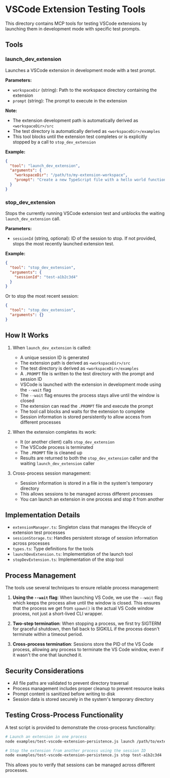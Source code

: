 # VSCode Extension Testing Tools

This directory contains MCP tools for testing VSCode extensions by launching them in development mode with specific test prompts.

## Tools

### launch_dev_extension

Launches a VSCode extension in development mode with a test prompt.

**Parameters:**
- `workspaceDir` (string): Path to the workspace directory containing the extension
- `prompt` (string): The prompt to execute in the extension

**Note:**
- The extension development path is automatically derived as `<workspaceDir>/src`
- The test directory is automatically derived as `<workspaceDir>/examples`
- This tool blocks until the extension test completes or is explicitly stopped by a call to `stop_dev_extension`

**Example:**
```json
{
  "tool": "launch_dev_extension",
  "arguments": {
    "workspaceDir": "/path/to/my-extension-workspace",
    "prompt": "Create a new TypeScript file with a hello world function"
  }
}
```

### stop_dev_extension

Stops the currently running VSCode extension test and unblocks the waiting `launch_dev_extension` call.

**Parameters:**
- `sessionId` (string, optional): ID of the session to stop. If not provided, stops the most recently launched extension test.

**Example:**
```json
{
  "tool": "stop_dev_extension",
  "arguments": {
    "sessionId": "test-a1b2c3d4"
  }
}
```

Or to stop the most recent session:
```json
{
  "tool": "stop_dev_extension",
  "arguments": {}
}
```

## How It Works

1. When `launch_dev_extension` is called:
   - A unique session ID is generated
   - The extension path is derived as `<workspaceDir>/src`
   - The test directory is derived as `<workspaceDir>/examples`
   - A `.PROMPT` file is written to the test directory with the prompt and session ID
   - VSCode is launched with the extension in development mode using the `--wait` flag
   - The `--wait` flag ensures the process stays alive until the window is closed
   - The extension can read the `.PROMPT` file and execute the prompt
   - The tool call blocks and waits for the extension to complete
   - Session information is stored persistently to allow access from different processes

2. When the extension completes its work:
   - It (or another client) calls `stop_dev_extension`
   - The VSCode process is terminated
   - The `.PROMPT` file is cleaned up
   - Results are returned to both the `stop_dev_extension` caller and the waiting `launch_dev_extension` caller

3. Cross-process session management:
   - Session information is stored in a file in the system's temporary directory
   - This allows sessions to be managed across different processes
   - You can launch an extension in one process and stop it from another

## Implementation Details

- `extensionManager.ts`: Singleton class that manages the lifecycle of extension test processes
- `sessionStorage.ts`: Handles persistent storage of session information across processes
- `types.ts`: Type definitions for the tools
- `launchDevExtension.ts`: Implementation of the launch tool
- `stopDevExtension.ts`: Implementation of the stop tool

## Process Management

The tools use several techniques to ensure reliable process management:

1. **Using the `--wait` flag**: When launching VS Code, we use the `--wait` flag which keeps the process alive until the window is closed. This ensures that the process we get from `spawn()` is the actual VS Code window process, not just a short-lived CLI wrapper.

2. **Two-step termination**: When stopping a process, we first try SIGTERM for graceful shutdown, then fall back to SIGKILL if the process doesn't terminate within a timeout period.

3. **Cross-process termination**: Sessions store the PID of the VS Code process, allowing any process to terminate the VS Code window, even if it wasn't the one that launched it.

## Security Considerations

- All file paths are validated to prevent directory traversal
- Process management includes proper cleanup to prevent resource leaks
- Prompt content is sanitized before writing to disk
- Session data is stored securely in the system's temporary directory

## Testing Cross-Process Functionality

A test script is provided to demonstrate the cross-process functionality:

```bash
# Launch an extension in one process
node examples/test-vscode-extension-persistence.js launch /path/to/extension "Your test prompt"

# Stop the extension from another process using the session ID
node examples/test-vscode-extension-persistence.js stop test-a1b2c3d4
```

This allows you to verify that sessions can be managed across different processes.